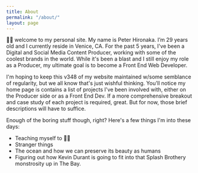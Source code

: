```yaml
---
title: About
permalink: "/about/"
layout: page
---
```


👋🏽  welcome to my personal site. My name is Peter Hironaka. I’m 29 years old and I currently reside in Venice, CA. For the past 5 years, I've been a Digital and Social Media Content Producer, working with some of the coolest brands in the world. While it's been a blast and I still enjoy my role as a Producer, my ultimate goal is to become a Front End Web Developer.

I'm hoping to keep this v348 of my website maintained w/some semblance of regularity, but we all know that's just wishful thinking. You'll notice my home page is contains a list of projects I've been involved with, either on the Producer side or as a Front End Dev. If a more comprehensive breakout and case study of each project is required, great. But for now, those brief descriptions will have to suffice.

Enough of the boring stuff though, right? Here's a few things I'm into these days:

* Teaching myself to 🏄🏽
* Stranger things
* The ocean and how we can preserve its beauty as humans
* Figuring out how Kevin Durant is going to fit into that Splash Brothery monstrosity up in The Bay.
